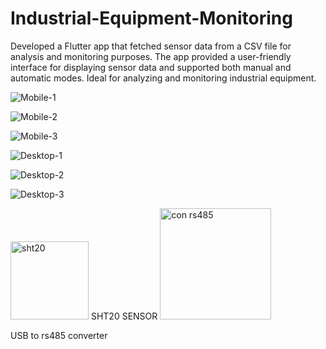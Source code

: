 # Industrial-Equipment-Monitoring
Developed a Flutter app that fetched sensor data from a CSV file for analysis and
monitoring purposes. The app provided a user-friendly interface for displaying sensor data and supported both manual and
automatic modes. Ideal for analyzing and monitoring industrial equipment.

![Mobile-1](https://github.com/yash379/Industrial-Equipment-Monitoring/assets/66986901/5c903ac9-565d-42f4-8fc6-1f0602c7ff1d)

![Mobile-2](https://github.com/yash379/Industrial-Equipment-Monitoring/assets/66986901/a25f622c-e84a-48a4-9591-4c25808b6d67)

![Mobile-3](https://github.com/yash379/Industrial-Equipment-Monitoring/assets/66986901/2b9ddf98-8de2-43ca-928a-79d89e53ce44)

![Desktop-1](https://github.com/yash379/Industrial-Equipment-Monitoring/assets/66986901/08b21f4a-3ed1-4fd9-aba4-4b6ff547425f)

![Desktop-2](https://github.com/yash379/Industrial-Equipment-Monitoring/assets/66986901/13e4e3b8-6d8b-4308-97cc-194cdc5b59c5)

![Desktop-3](https://github.com/yash379/Industrial-Equipment-Monitoring/assets/66986901/61195bc8-62da-4258-bdb8-3c9cfe6ce9d2)

<img width="125" alt="sht20" src="https://github.com/yash379/Industrial-Equipment-Monitoring/assets/66986901/cd817470-e377-484b-9f15-d77a01a5cec5">
SHT20 SENSOR 

<img width="178" alt="con rs485" src="https://github.com/yash379/Industrial-Equipment-Monitoring/assets/66986901/2c2b0633-539d-4824-8289-db1f626cc2c0">

USB to rs485 converter
